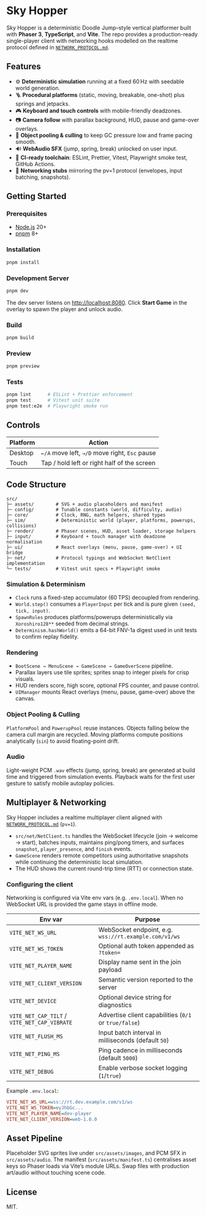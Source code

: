 # Sky Hopper

Sky Hopper is a deterministic Doodle Jump–style vertical platformer built with **Phaser 3**, **TypeScript**, and **Vite**. The repo provides a production-ready single-player client with networking hooks modelled on the realtime protocol defined in [`NETWORK_PROTOCOL.md`](NETWORK_PROTOCOL.md).

## Features

- ⚙️ **Deterministic simulation** running at a fixed 60 Hz with seedable world generation.
- 🪜 **Procedural platforms** (static, moving, breakable, one-shot) plus springs and jetpacks.
- 🎮 **Keyboard and touch controls** with mobile-friendly deadzones.
- 📷 **Camera follow** with parallax background, HUD, pause and game-over overlays.
- 🧠 **Object pooling & culling** to keep GC pressure low and frame pacing smooth.
- 🔊 **WebAudio SFX** (jump, spring, break) unlocked on user input.
- 🧪 **CI-ready toolchain**: ESLint, Prettier, Vitest, Playwright smoke test, GitHub Actions.
- 🔌 **Networking stubs** mirroring the pv=1 protocol (envelopes, input batching, snapshots).

## Getting Started

### Prerequisites

- [Node.js](https://nodejs.org/) 20+
- [pnpm](https://pnpm.io/) 8+

### Installation

```bash
pnpm install
```

### Development Server

```bash
pnpm dev
```

The dev server listens on [http://localhost:8080](http://localhost:8080). Click **Start Game** in the overlay to spawn the player and unlock audio.

### Build

```bash
pnpm build
```

### Preview

```bash
pnpm preview
```

### Tests

```bash
pnpm lint      # ESLint + Prettier enforcement
pnpm test      # Vitest unit suite
pnpm test:e2e  # Playwright smoke run
```

## Controls

| Platform | Action                                         |
| -------- | ---------------------------------------------- |
| Desktop  | `←/A` move left, `→/D` move right, `Esc` pause |
| Touch    | Tap / hold left or right half of the screen    |

## Code Structure

```
src/
├─ assets/        # SVG + audio placeholders and manifest
├─ config/        # Tunable constants (world, difficulty, audio)
├─ core/          # Clock, RNG, math helpers, shared types
├─ sim/           # Deterministic world (player, platforms, powerups, collisions)
├─ render/        # Phaser scenes, HUD, asset loader, storage helpers
├─ input/         # Keyboard + touch manager with deadzone normalisation
├─ ui/            # React overlays (menu, pause, game-over) + UI bridge
├─ net/           # Protocol typings and WebSocket NetClient implementation
└─ tests/         # Vitest unit specs + Playwright smoke
```

### Simulation & Determinism

- `Clock` runs a fixed-step accumulator (60 TPS) decoupled from rendering.
- `World.step()` consumes a `PlayerInput` per tick and is pure given `(seed, tick, input)`.
- `SpawnRules` produces platforms/powerups deterministically via `Xoroshiro128**` seeded from decimal strings.
- `Determinism.hashWorld()` emits a 64-bit FNV-1a digest used in unit tests to confirm replay fidelity.

### Rendering

- `BootScene → MenuScene → GameScene → GameOverScene` pipeline.
- Parallax layers use tile sprites; sprites snap to integer pixels for crisp visuals.
- HUD renders score, high score, optional FPS counter, and pause control.
- `UIManager` mounts React overlays (menu, pause, game-over) above the canvas.

### Object Pooling & Culling

`PlatformPool` and `PowerupPool` reuse instances. Objects falling below the camera cull margin are recycled. Moving platforms compute positions analytically (`sin`) to avoid floating-point drift.

### Audio

Light-weight PCM `.wav` effects (jump, spring, break) are generated at build time and triggered from simulation events. Playback waits for the first user gesture to satisfy mobile autoplay policies.

## Multiplayer & Networking

Sky Hopper includes a realtime multiplayer client aligned with [`NETWORK_PROTOCOL.md`](NETWORK_PROTOCOL.md) (`pv=1`).

- `src/net/NetClient.ts` handles the WebSocket lifecycle (join → welcome → start), batches inputs, maintains ping/pong timers, and surfaces `snapshot`, `player_presence`, and `finish` events.
- `GameScene` renders remote competitors using authoritative snapshots while continuing the deterministic local simulation.
- The HUD shows the current round-trip time (RTT) or connection state.

### Configuring the client

Networking is configured via Vite env vars (e.g. `.env.local`). When no WebSocket URL is provided the game stays in offline mode.

| Env var | Purpose |
| ------- | ------- |
| `VITE_NET_WS_URL` | WebSocket endpoint, e.g. `wss://rt.example.com/v1/ws` |
| `VITE_NET_WS_TOKEN` | Optional auth token appended as `?token=` |
| `VITE_NET_PLAYER_NAME` | Display name sent in the join payload |
| `VITE_NET_CLIENT_VERSION` | Semantic version reported to the server |
| `VITE_NET_DEVICE` | Optional device string for diagnostics |
| `VITE_NET_CAP_TILT` / `VITE_NET_CAP_VIBRATE` | Advertise client capabilities (`0/1` or `true/false`) |
| `VITE_NET_FLUSH_MS` | Input batch interval in milliseconds (default `50`) |
| `VITE_NET_PING_MS` | Ping cadence in milliseconds (default `5000`) |
| `VITE_NET_DEBUG` | Enable verbose socket logging (`1`/`true`) |

Example `.env.local`:

```ini
VITE_NET_WS_URL=wss://rt.dev.example.com/v1/ws
VITE_NET_WS_TOKEN=eyJhbGc...
VITE_NET_PLAYER_NAME=dev-player
VITE_NET_CLIENT_VERSION=web-1.0.0
```

## Asset Pipeline

Placeholder SVG sprites live under `src/assets/images`, and PCM SFX in `src/assets/audio`. The manifest (`src/assets/manifest.ts`) centralises asset keys so Phaser loads via Vite’s module URLs. Swap files with production art/audio without touching scene code.

## License

MIT.
